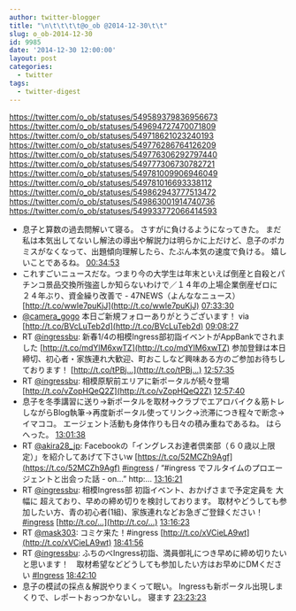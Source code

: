 ```yaml
---
author: twitter-blogger
title: "\n\t\t\t\t@o_ob @2014-12-30\t\t"
slug: o_ob-2014-12-30
id: 9985
date: '2014-12-30 12:00:00'
layout: post
categories:
  - twitter
tags:
  - twitter-digest
---
```


https://twitter.com/o_ob/statuses/549589379836956673 https://twitter.com/o_ob/statuses/549694727470071809 https://twitter.com/o_ob/statuses/549718621023240193 https://twitter.com/o_ob/statuses/549776286764126209 https://twitter.com/o_ob/statuses/549776306292797440 https://twitter.com/o_ob/statuses/549777306730782721 https://twitter.com/o_ob/statuses/549781009906946049 https://twitter.com/o_ob/statuses/549781016693338112 https://twitter.com/o_ob/statuses/549862943777513472 https://twitter.com/o_ob/statuses/549863001914740736 https://twitter.com/o_ob/statuses/549933772066414593  

*   息子と算数の過去問解いて寝る。 さすがに負けるようになってきた。 まだ私は本気出してないし解法の導出や解説力は明らかに上だけど、息子のポカミスがなくなって、出題傾向理解したら、たぶん本気の速度で負ける。 嬉しいことであるね。 [00:34:53](https://twitter.com/o_ob/statuses/549589379836956673)
*   これすごいニュースだな。つまり今の大学生は年末といえば倒産と自殺とパチンコ景品交換所強盗しか知らないわけで／１４年の上場企業倒産ゼロに　２４年ぶり、資金繰り改善で - 47NEWS（よんななニュース） [http://t.co/wwIe7puKjJ](http://t.co/wwIe7puKjJ) [07:33:30](https://twitter.com/o_ob/statuses/549694727470071809)
*   [@camera_gogo](https://twitter.com/camera_gogo) 本日ご新規フォローありがとうございます！ via [http://t.co/BVcLuTeb2d](http://t.co/BVcLuTeb2d) [09:08:27](https://twitter.com/o_ob/statuses/549718621023240193)
*   RT [@ingressbu](https://twitter.com/ingressbu): 新春1/4の相模Ingress部初詣イベントがAppBankでされました [http://t.co/mdYlM6xwTZ](http://t.co/mdYlM6xwTZ) 参加登録は本日締切、初心者・家族連れ大歓迎、町おこしなど興味ある方のご参加お待ちしております！ [http://t.co/tPBj…](http://t.co/tPBj…) [12:57:35](https://twitter.com/o_ob/statuses/549776286764126209)
*   RT [@ingressbu](https://twitter.com/ingressbu): 相模原駅前エリアに新ポータルが続々登場 [http://t.co/vZopHQeQ2Z](http://t.co/vZopHQeQ2Z) [12:57:40](https://twitter.com/o_ob/statuses/549776306292797440)
*   息子を冬季講習に送り→新ポータルを取材→クラブでエアロバイク＆筋トレしながらBlog執筆→再度新ポータル使ってリンク→渋滞につき程々で断念→イマココ。 エージェント活動も身体作りも日々の積み重ねであるね。 はらへった。 [13:01:38](https://twitter.com/o_ob/statuses/549777306730782721)
*   RT [@akira28_jp](https://twitter.com/akira28_jp): Facebookの「イングレスお達者倶楽部（６０歳以上限定）」を紹介してあげて下さいw [https://t.co/52MCZh9Agf](https://t.co/52MCZh9Agf) [#ingress](https://twitter.com/search?q=%23ingress&src=hash) / “#ingress でフルタイムのプロエージェントと出会った話 - on…” http:… [13:16:21](https://twitter.com/o_ob/statuses/549781009906946049)
*   RT [@ingressbu](https://twitter.com/ingressbu): 相模Ingress部 初詣イベント、おかげさまで予定定員を 大幅に 超えており、早めの締め切りを検討しております。 取材やどうしても参加したい方、青の初心者(1組)、家族連れなどお急ぎご登録ください！ [#ingress](https://twitter.com/search?q=%23ingress&src=hash) [http://t.co/…](http://t.co/…) [13:16:23](https://twitter.com/o_ob/statuses/549781016693338112)
*   RT [@mask303](https://twitter.com/mask303): コミケ来た！#ingress [http://t.co/xVCieLA9wt](http://t.co/xVCieLA9wt) [18:41:56](https://twitter.com/o_ob/statuses/549862943777513472)
*   RT [@ingressbu](https://twitter.com/ingressbu): ふちのべIngress初詣、満員御礼につき早めに締め切りたいと思います！　取材希望などどうしても参加したい方はお早めにDMください [#Ingress](https://twitter.com/search?q=%23Ingress&src=hash) [18:42:10](https://twitter.com/o_ob/statuses/549863001914740736)
*   息子の模試の採点＆解説やりまくって眠い。 Ingressも新ポータル出現しまくりで、レポートおっつかないし。 寝ます [23:23:23](https://twitter.com/o_ob/statuses/549933772066414593)